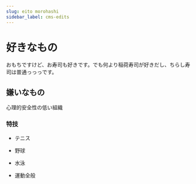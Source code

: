 ```yaml
---
slug: eito morohashi
sidebar_label: cms-edits
---
```

# 好きなもの

おもちですけど、お寿司も好きです。でも何より稲荷寿司が好きだし、ちらし寿司は普通っっっです。

## 嫌いなもの

心理的安全性の低い組織

### 特技

*   テニス
    
*   野球
    
*   水泳
    
*   運動全般